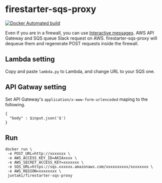 # firestarter-sqs-proxy


[![Docker Automated build](https://img.shields.io/docker/automated/juntaki/firestarter-sqs-proxy.svg)](https://hub.docker.com/r/juntaki/firestarter-sqs-proxy/)

Even if you are in a firewall, you can use [Interactive messages](https://api.slack.com/interactive-messages).
AWS API Gateway and SQS queue Slack request on AWS. firestarter-sqs-proxy will dequeue them and regenerate POST requests inside the firewall.

## Lambda setting

Copy and paste `lambda.py` to Lambda, and change URL to your SQS one.

## API Gatway setting

Set API Gateway's `application/x-www-form-urlencoded` maping to the following.

~~~
{
  "body" : $input.json('$')
}
~~~

## Run

~~~
docker run \
 -e POST_URL=http://xxxxxxx \
 -e AWS_ACCESS_KEY_ID=AKIAxxxx \
 -e AWS_SECRET_ACCESS_KEY=xxxxxxx \
 -e SQS_URL=https://sqs.xxxxxx.amazonaws.com/xxxxxxxxxx/xxxxxxxx \
 -e AWS_REGION=xxxxxxxx \
 juntaki/firestarter-sqs-proxy
~~~
